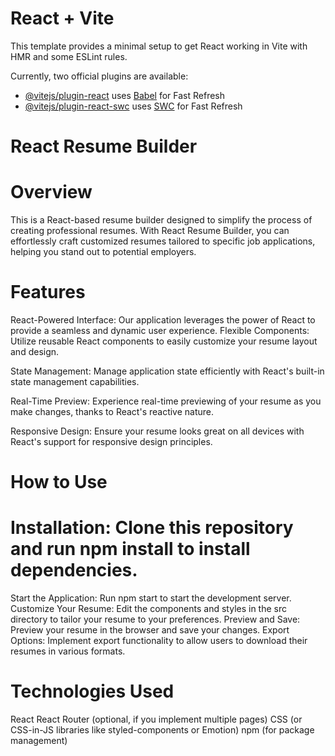 # React + Vite

This template provides a minimal setup to get React working in Vite with HMR and some ESLint rules.

Currently, two official plugins are available:

- [@vitejs/plugin-react](https://github.com/vitejs/vite-plugin-react/blob/main/packages/plugin-react/README.md) uses [Babel](https://babeljs.io/) for Fast Refresh
- [@vitejs/plugin-react-swc](https://github.com/vitejs/vite-plugin-react-swc) uses [SWC](https://swc.rs/) for Fast Refresh


# React Resume Builder
# Overview
This is a React-based resume builder designed to simplify the process of creating professional resumes. 
With React Resume Builder, you can effortlessly craft customized resumes tailored to specific job applications, helping you stand out to potential employers.

# Features
React-Powered Interface: Our application leverages the power of React to provide a seamless and dynamic user experience.
Flexible Components: Utilize reusable React components to easily customize your resume layout and design.

State Management: Manage application state efficiently with React's built-in state management capabilities.

Real-Time Preview: Experience real-time previewing of your resume as you make changes, thanks to React's reactive nature.

Responsive Design: Ensure your resume looks great on all devices with React's support for responsive design principles.

# How to Use

# Installation: Clone this repository and run npm install to install dependencies.
Start the Application: Run npm start to start the development server.
Customize Your Resume: Edit the components and styles in the src directory to tailor your resume to your preferences.
Preview and Save: Preview your resume in the browser and save your changes.
Export Options: Implement export functionality to allow users to download their resumes in various formats.
# Technologies Used
React
React Router (optional, if you implement multiple pages)
CSS (or CSS-in-JS libraries like styled-components or Emotion)
npm (for package management)
